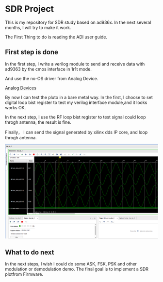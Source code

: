 # SDR Project  

This is my repository for SDR study based on ad936x. In the next  several months, I will try to make it work.

The First Thing to do is  reading the ADI user guide.

## First step is done

In the first step,  I write a verilog module to send and receive data with ad9363 by the cmos interface in 1r1t mode.

And use the no-OS driver from Analog Device.  

[Analog Devices](https://github.com/analogdevicesinc/no-OS)

By now I can test the pluto in a bare metal way. In the first, I choose to set digital loop bist register to test my verilog interface module,and it looks works OK.  

In the next step, I use the RF loop bist register to test signal could loop throgh antenna, the result is fine.

Finally， I can send the signal generated by xilinx dds IP core, and loop throgh antenna. 

![ila wave](./images/ila.png)

## What to do next

In the next steps, I wish I could do some ASK, FSK, PSK and other modulation or demodulation demo. The final goal is to implement a SDR plotfrom Firmware. 
